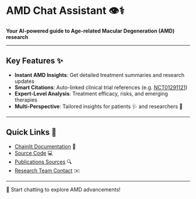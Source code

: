# AMD Chat Assistant 👁️⚕️

**Your AI-powered guide to Age-related Macular Degeneration (AMD) research**

---

## Key Features ✨

- **Instant AMD Insights**: Get detailed treatment summaries and research updates
- **Smart Citations**: Auto-linked clinical trial references (e.g. [NCT01291121](https://app.dimensions.ai/details/clinical_trial/NCT01291121))
- **Expert-Level Analysis**: Treatment efficacy, risks, and emerging therapies
- **Multi-Perspective**: Tailored insights for patients 🩺 and researchers 🔬

---

## Quick Links 🔗

- [Chainlit Documentation](https://docs.chainlit.io) 📘
- [Source Code](https://github.com/AlexLecu/LLMKGraph) 💻 
- [Publications Sources](https://www.dimensions.ai) 🔍
- [Research Team Contact](https://users.utcluj.ro/~alexlecu/) ✉️

---
 
🚀 Start chatting to explore AMD advancements!